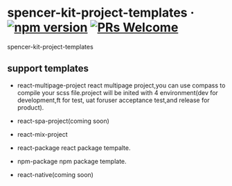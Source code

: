 # spencer-kit-project-templates &middot; [![npm version](https://badge.fury.io/js/spencer-kit-cli.svg)](https://badge.fury.io/js/spencer-kit-cli) [![PRs Welcome](https://img.shields.io/badge/PRs-welcome-brightgreen.svg?style=flat-square)](http://makeapullrequest.com)


spencer-kit-project-templates

## support templates

* react-multipage-project
    react multipage project,you can use compass to compile your scss file.project will be inited with 4 environment(dev for development,ft for test, uat foruser acceptance test,and release for product).
* react-spa-project(coming soon)
* react-mix-project
    
* react-package
    react package tempalte.
* npm-package
    npm package template.
* react-native(coming soon)
